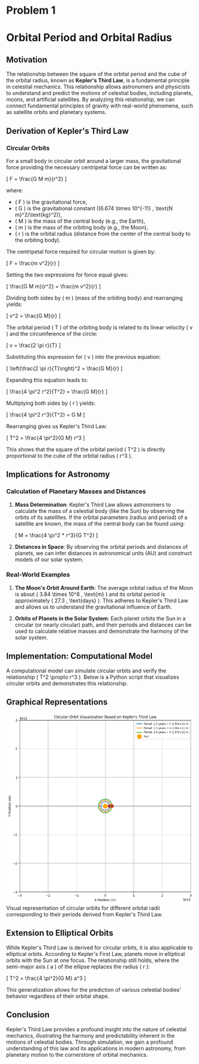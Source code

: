 # Problem 1

# Orbital Period and Orbital Radius

## Motivation

The relationship between the square of the orbital period and the cube of the orbital radius, known as **Kepler's Third Law**, is a fundamental principle in celestial mechanics. This relationship allows astronomers and physicists to understand and predict the motions of celestial bodies, including planets, moons, and artificial satellites. By analyzing this relationship, we can connect fundamental principles of gravity with real-world phenomena, such as satellite orbits and planetary systems.

## Derivation of Kepler's Third Law

### Circular Orbits

For a small body in circular orbit around a larger mass, the gravitational force providing the necessary centripetal force can be written as:

\[
F = \frac{G M m}{r^2}
\]

where:
- \( F \) is the gravitational force,
- \( G \) is the gravitational constant (\(6.674 \times 10^{-11} \, \text{N m}^2/\text{kg}^2\)),
- \( M \) is the mass of the central body (e.g., the Earth),
- \( m \) is the mass of the orbiting body (e.g., the Moon),
- \( r \) is the orbital radius (distance from the center of the central body to the orbiting body).

The centripetal force required for circular motion is given by:

\[
F = \frac{m v^2}{r}
\]

Setting the two expressions for force equal gives:

\[
\frac{G M m}{r^2} = \frac{m v^2}{r}
\]

Dividing both sides by \( m \) (mass of the orbiting body) and rearranging yields:

\[
v^2 = \frac{G M}{r}
\]

The orbital period \( T \) of the orbiting body is related to its linear velocity \( v \) and the circumference of the circle:

\[
v = \frac{2 \pi r}{T}
\]

Substituting this expression for \( v \) into the previous equation:

\[
\left(\frac{2 \pi r}{T}\right)^2 = \frac{G M}{r}
\]

Expanding this equation leads to:

\[
\frac{4 \pi^2 r^2}{T^2} = \frac{G M}{r}
\]

Multiplying both sides by \( r \) yields:

\[
\frac{4 \pi^2 r^3}{T^2} = G M
\]

Rearranging gives us Kepler's Third Law:

\[
T^2 = \frac{4 \pi^2}{G M} r^3
\]

This shows that the square of the orbital period \( T^2 \) is directly proportional to the cube of the orbital radius \( r^3 \).

## Implications for Astronomy

### Calculation of Planetary Masses and Distances

1. **Mass Determination**: Kepler's Third Law allows astronomers to calculate the mass of a celestial body (like the Sun) by observing the orbits of its satellites. If the orbital parameters (radius and period) of a satellite are known, the mass of the central body can be found using:

   \[
      M = \frac{4 \pi^2 * r^3}{G T^2}
   \]


2. **Distances in Space**: By observing the orbital periods and distances of planets, we can infer distances in astronomical units (AU) and construct models of our solar system.

### Real-World Examples

1. **The Moon's Orbit Around Earth**: The average orbital radius of the Moon is about \( 3.84 \times 10^8 \, \text{m} \) and its orbital period is approximately \( 27.3 \, \text{days} \). This adheres to Kepler's Third Law and allows us to understand the gravitational influence of Earth.

2. **Orbits of Planets in the Solar System**: Each planet orbits the Sun in a circular (or nearly circular) path, and their periods and distances can be used to calculate relative masses and demonstrate the harmony of the solar system.

## Implementation: Computational Model

A computational model can simulate circular orbits and verify the relationship \( T^2 \propto r^3 \). Below is a Python script that visualizes circular orbits and demonstrates this relationship.


## Graphical Representations

![alt text](image.png)
Visual representation of circular orbits for different orbital radii corresponding to their periods derived from Kepler's Third Law. 

## Extension to Elliptical Orbits

While Kepler's Third Law is derived for circular orbits, it is also applicable to elliptical orbits. According to Kepler's First Law, planets move in elliptical orbits with the Sun at one focus. The relationship still holds, where the semi-major axis \( a \) of the ellipse replaces the radius \( r \):

\[
T^2 = \frac{4 \pi^2}{G M} a^3
\]

This generalization allows for the prediction of various celestial bodies' behavior regardless of their orbital shape.

## Conclusion

Kepler's Third Law provides a profound insight into the nature of celestial mechanics, illustrating the harmony and predictability inherent in the motions of celestial bodies. Through simulation, we gain a profound understanding of this law and its applications in modern astronomy, from planetary motion to the cornerstone of orbital mechanics.